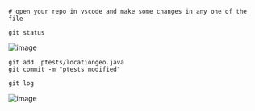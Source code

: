 ```
# open your repo in vscode and make some changes in any one of the file

git status

```

![image](https://github.com/user-attachments/assets/82b3ab50-8d9d-4c4e-a771-eb5d86702c5a)


```
git add  ptests/locationgeo.java
git commit -m "ptests modified"

git log
```
![image](https://github.com/user-attachments/assets/beec5c9e-31c2-4ebf-9c5d-5a4d5f2f6637)

```
